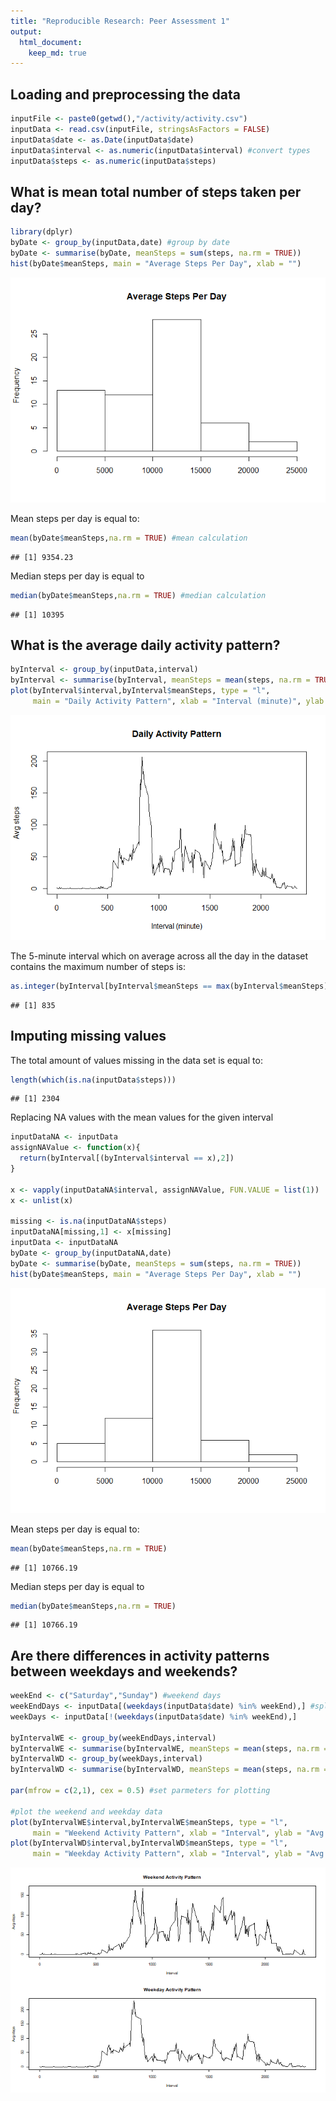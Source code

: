 ```yaml
---
title: "Reproducible Research: Peer Assessment 1"
output: 
  html_document:
    keep_md: true
---
```



## Loading and preprocessing the data

```r
inputFile <- paste0(getwd(),"/activity/activity.csv")  
inputData <- read.csv(inputFile, stringsAsFactors = FALSE)
inputData$date <- as.Date(inputData$date)
inputData$interval <- as.numeric(inputData$interval) #convert types
inputData$steps <- as.numeric(inputData$steps)
```

## What is mean total number of steps taken per day?

```r
library(dplyr)
byDate <- group_by(inputData,date) #group by date
byDate <- summarise(byDate, meanSteps = sum(steps, na.rm = TRUE))
hist(byDate$meanSteps, main = "Average Steps Per Day", xlab = "")  
```

![](PA1_template_files/figure-html/unnamed-chunk-2-1.png)<!-- -->

Mean steps per day is equal to:

```r
mean(byDate$meanSteps,na.rm = TRUE) #mean calculation
```

```
## [1] 9354.23
```
Median steps per day is equal to 

```r
median(byDate$meanSteps,na.rm = TRUE) #median calculation
```

```
## [1] 10395
```

## What is the average daily activity pattern?

```r
byInterval <- group_by(inputData,interval)
byInterval <- summarise(byInterval, meanSteps = mean(steps, na.rm = TRUE))
plot(byInterval$interval,byInterval$meanSteps, type = "l", 
     main = "Daily Activity Pattern", xlab = "Interval (minute)", ylab = "Avg steps")
```

![](PA1_template_files/figure-html/unnamed-chunk-5-1.png)<!-- -->

The 5-minute interval which on average across all the day in the dataset contains the maximum number of steps is:

```r
as.integer(byInterval[byInterval$meanSteps == max(byInterval$meanSteps),1])
```

```
## [1] 835
```

## Imputing missing values
The total amount of values missing in the data set is equal to:

```r
length(which(is.na(inputData$steps)))
```

```
## [1] 2304
```

Replacing NA values with the mean values for the given interval


```r
inputDataNA <- inputData
assignNAValue <- function(x){
  return(byInterval[(byInterval$interval == x),2])
}

x <- vapply(inputDataNA$interval, assignNAValue, FUN.VALUE = list(1))
x <- unlist(x)

missing <- is.na(inputDataNA$steps)
inputDataNA[missing,1] <- x[missing]
inputData <- inputDataNA
byDate <- group_by(inputDataNA,date)
byDate <- summarise(byDate, meanSteps = sum(steps, na.rm = TRUE))
hist(byDate$meanSteps, main = "Average Steps Per Day", xlab = "")
```

![](PA1_template_files/figure-html/unnamed-chunk-8-1.png)<!-- -->

Mean steps per day is equal to:

```r
mean(byDate$meanSteps,na.rm = TRUE)
```

```
## [1] 10766.19
```
Median steps per day is equal to 

```r
median(byDate$meanSteps,na.rm = TRUE)
```

```
## [1] 10766.19
```

## Are there differences in activity patterns between weekdays and weekends?

```r
weekEnd <- c("Saturday","Sunday") #weekend days
weekEndDays <- inputData[(weekdays(inputData$date) %in% weekEnd),] #split data
weekDays <- inputData[!(weekdays(inputData$date) %in% weekEnd),]

byIntervalWE <- group_by(weekEndDays,interval)
byIntervalWE <- summarise(byIntervalWE, meanSteps = mean(steps, na.rm = TRUE))
byIntervalWD <- group_by(weekDays,interval)
byIntervalWD <- summarise(byIntervalWD, meanSteps = mean(steps, na.rm = TRUE))

par(mfrow = c(2,1), cex = 0.5) #set parmeters for plotting

#plot the weekend and weekday data
plot(byIntervalWE$interval,byIntervalWE$meanSteps, type = "l", 
     main = "Weekend Activity Pattern", xlab = "Interval", ylab = "Avg steps")
plot(byIntervalWD$interval,byIntervalWD$meanSteps, type = "l", 
     main = "Weekday Activity Pattern", xlab = "Interval", ylab = "Avg steps")
```

![](PA1_template_files/figure-html/unnamed-chunk-11-1.png)<!-- -->



